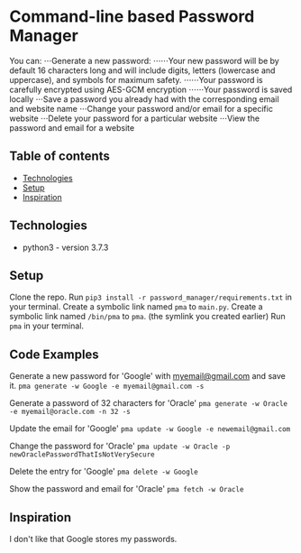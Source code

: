 # Command-line based Password Manager

You can:
⋅⋅⋅Generate a new password:
⋅⋅⋅⋅⋅⋅Your new password will be by default 16 characters long and will include digits, letters (lowercase and uppercase), and symbols for maximum safety.
⋅⋅⋅⋅⋅⋅Your password is carefully encrypted using AES-GCM encryption
⋅⋅⋅⋅⋅⋅Your password is saved locally
⋅⋅⋅Save a password you already had with the corresponding email and website name
⋅⋅⋅Change your password and/or email for a specific website
⋅⋅⋅Delete your password for a particular website
⋅⋅⋅View the password and email for a website

## Table of contents
* [Technologies](#technologies)
* [Setup](#setup)
* [Inspiration](#inspiration)

## Technologies
* python3 - version 3.7.3

## Setup
Clone the repo.
Run `pip3 install -r password_manager/requirements.txt` in your terminal.
Create a symbolic link named `pma` to `main.py`.
Create a symbolic link named `/bin/pma` to `pma`. (the symlink you created earlier)
Run `pma` in your terminal.

## Code Examples
Generate a new password for 'Google' with myemail@gmail.com and save it.
`pma generate -w Google -e myemail@gmail.com -s`

Generate a password of 32 characters for 'Oracle'
`pma generate -w Oracle -e myemail@oracle.com -n 32 -s`

Update the email for 'Google'
`pma update -w Google -e newemail@gmail.com`

Change the password for 'Oracle'
`pma update -w Oracle -p newOraclePasswordThatIsNotVerySecure`

Delete the entry for 'Google'
`pma delete -w Google`

Show the password and email for 'Oracle'
`pma fetch -w Oracle`

## Inspiration
I don't like that Google stores my passwords.
